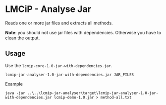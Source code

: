 # LMCiP - Analyse Jar

Reads one or more jar files and extracts all methods.

__Note__: you should not use jar files with dependencies. Otherwise you have to clean the output.


## Usage

Use the ```lcmip-core-1.0-jar-with-dependencies.jar```.

    lcmip-jar-analyser-1.0-jar-with-dependencies.jar JAR_FILES

Example

    java -jar ..\..\lcmip-jar-analyser\target\lcmip-jar-analyser-1.0-jar-with-dependencies.jar lcmip-demo-1.0.jar > method-all.txt
